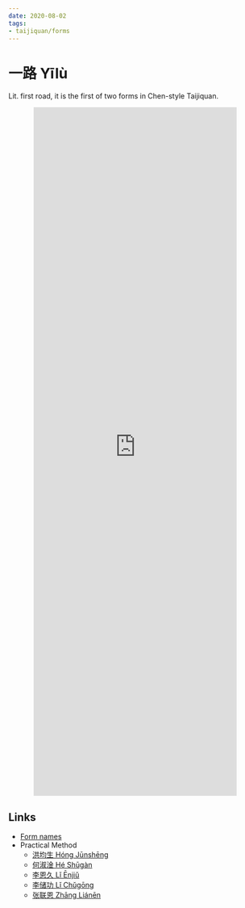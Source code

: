 ```yaml
---
date: 2020-08-02
tags:
- taijiquan/forms
---
```


# 一路 Yīlù

Lit. first road, it is the first of two forms in Chen-style Taijiquan.

<div style="text-align: center;"><iframe width="80%" height="35%" src="https://www.youtube.com/embed/AVPN4HCLfKs" frameborder="0" allow="accelerometer; autoplay; encrypted-media; gyroscope; picture-in-picture" allowfullscreen></iframe></div>

## Links
* [Form names](https://docs.google.com/spreadsheets/d/1Elg9C98Qb9lqMr7zRPH5X7mSMoZLrCuLJzKIFCJ7P2M/edit?usp=sharing)
* Practical Method
  * [洪均生 Hóng Jūnshēng](https://youtu.be/FkCncgaAxTA)
  * [何淑淦 Hé Shūgàn](https://youtu.be/8y-xWcDLdhw)
  * [李恩久 Lǐ Ēnjiǔ](https://youtu.be/kV9LcnAxCYM)
  * [李储功 Lǐ Chǔgōng](https://youtu.be/kjX4POZEtDg)
  * [张联恩 Zhāng Liánēn](https://youtu.be/vSW2exVCqN0)

